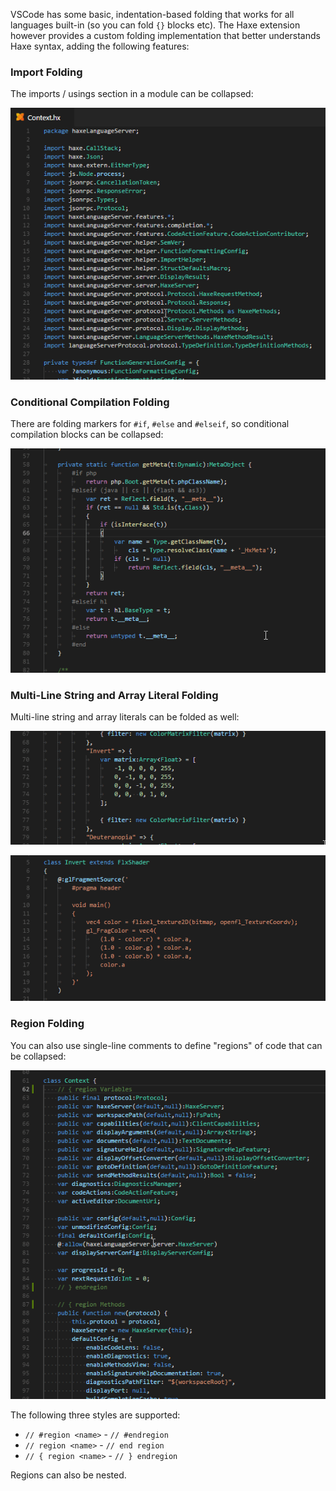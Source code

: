 VSCode has some basic, indentation-based folding that works for all languages built-in (so you can fold `{}` blocks etc). The Haxe extension however provides a custom folding implementation that better understands Haxe syntax, adding the following features:

### Import Folding

The imports / usings section in a module can be collapsed:

![](images/folding/imports.gif)

### Conditional Compilation Folding

There are folding markers for `#if`, `#else` and `#elseif`, so conditional compilation blocks can be collapsed:

![](images/folding/conditional-compilation.gif)

### Multi-Line String and Array Literal Folding

Multi-line string and array literals can be folded as well:

![](images/folding/array-literal.gif)

![](images/folding/string-literal.gif)

### Region Folding

You can also use single-line comments to define "regions" of code that can be collapsed:

![](images/folding/regions.gif)

The following three styles are supported:

- `// #region <name>` - `// #endregion`
- `// region <name>` - `// end region`
- `// { region <name>` - `// } endregion`

Regions can also be nested.

